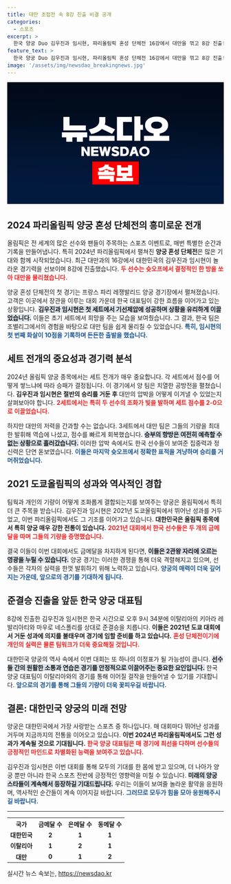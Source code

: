 ```yaml
---
title: 대만 초접전 속 8강 진출 비결 공개
categories:
  - 스포츠
excerpt: >
  한국 양궁 Duo 김우진과 임시현, 파리올림픽 혼성 단체전 16강에서 대만을 꺾고 8강 진출! 준결승에서의 승리를 노리는 이들의 화려한 활약을 기대해보세요!
feature_text: >
  한국 양궁 Duo 김우진과 임시현, 파리올림픽 혼성 단체전 16강에서 대만을 꺾고 8강 진출! 준결승에서의 승리를 노리는 이들의 화려한 활약을 기대해보세요!
image: '/assets/img/newsdao_breakingnews.jpg'
---
```


<p><img src="/assets/img/newsdao_breakingnews.jpg" alt="ranknews 속보" /></p>

<h2 data-ke-size="size26">2024 파리올림픽 양궁 혼성 단체전의 흥미로운 전개</h2>

<p><p data-ke-size="size16"></p>올림픽은 전 세계의 많은 선수와 팬들이 주목하는 스포츠 이벤트로, 매번 특별한 순간과 기록을 만들어냅니다. 특히 2024년 파리올림픽에서 펼쳐진 <b>양궁 혼성 단체전</b>은 많은 기대와 함께 시작되었습니다. 최근 대만과의 16강에서 대한민국의 김우진과 임시현이 놀라운 경기력을 선보이며 8강에 진출했습니다. <b><span style="color: #ee2323;">두 선수는 슛오프에서 결정적인 한 방을 쏘아 대만을 물리쳤습니다.</span></b> </p>

<p><p data-ke-size="size16"></p>양궁 혼성 단체전의 첫 경기는 프랑스 파리 레쟁발리드 양궁 경기장에서 펼쳐졌습니다. 고객은 이곳에서 장관을 이루는 대회 가운데 한국 대표팀이 강한 흐름을 이어가고 있는 상황입니다. <b><span style="background-color: #21538527;">김우진과 임시현은 첫 세트에서 기선제압에 성공하며 상황을 유리하게 이끌었습니다.</span></b> 이들은 초기 세트에서 희망을 주는 모습을 보여줬습니다. 그 결과, 한국 팀은 조별리그에서의 경험을 바탕으로 대만 팀을 쉽게 물리칠 수 있었습니다. <b><span style="color: #1a5490;">특히, 임시현의 첫 번째 화살이 10점을 기록하며 든든한 출발을 했습니다.</span></b></p>

<h2 data-ke-size="size26">세트 전개의 중요성과 경기력 분석</h2>

<p><p data-ke-size="size16"></p>2024년 올림픽 양궁 종목에서는 세트 전개가 매우 중요합니다. 각 세트에서 점수를 어떻게 쌓느냐에 따라 승패가 결정됩니다. 이 경기에서 양 팀은 치열한 공방전을 펼쳤습니다. <b>김우진과 임시현은 절반의 승리를 거둔 후</b> 대만의 압박을 어떻게 이겨낼 수 있었는지 살펴보아야 합니다. <b><span style="color: #ee2323;">2세트에서는 특히 두 선수의 조화가 빛을 발하며 세트 점수를 2-0으로 이끌었습니다.</span></b></p>

<p><p data-ke-size="size16"></p>하지만 대만의 저력을 간과할 수는 없습니다. 3세트에서 대만 팀은 그들의 기량을 최대한 발휘해 역습에 나섰고, 점수를 빠르게 회복했습니다. <b><span style="background-color: #21538527;">승부의 향방은 여전히 예측할 수 없는 상황으로 흘러갔습니다.</span></b> 이러한 압박 속에서도 한국 선수들이 보여준 집중력과 정신력은 단연 돋보였습니다. <b><span style="color: #1a5490;">이들은 마지막 슛오프에서 정확한 표적을 겨냥하며 승리를 거머쥐었습니다.</span></b></p>

<h2 data-ke-size="size26">2021 도쿄올림픽의 성과와 역사적인 경합</h2>

<p><p data-ke-size="size16"></p>팀웍과 개인의 기량이 어떻게 조화롭게 결합되는지를 보여주는 양궁은 올림픽에서 특히 더 큰 주목을 받습니다. 김우진과 임시현은 2021년 도쿄올림픽에서 뛰어난 성과를 거두었고, 이번 파리올림픽에서도 그 기조를 이어가고 있습니다. <b>대한민국은 올림픽 종목에서 특히 양궁 매우 강한 전통이 있습니다.</b> <b><span style="color: #ee2323;">2021년 대회에서 한국 선수들은 두 개의 금메달을 따며 그들의 기량을 증명했습니다.</span></b></p>

<p><p data-ke-size="size16"></p>결국 이들이 이번 대회에서도 금메달을 차지하게 된다면, <b><span style="background-color: #21538527;">이들은 2관왕 자리에 오르는 영광을 누릴 수 있습니다.</span></b> 양궁 경기는 이러한 경쟁을 통해 더욱 격렬해지고 있으며, 선수들은 각자의 실력을 한껏 발휘하기 위해 노력하고 있습니다. <b><span style="color: #1a5490;">양궁의 매력이 더욱 깊어지는 가운데, 앞으로의 경기를 기대하게 됩니다.</span></b></p>

<h2 data-ke-size="size26">준결승 진출을 앞둔 한국 양궁 대표팀</h2>

<p><p data-ke-size="size16"></p>8강에 진출한 김우진과 임시현은 한국 시간으로 오후 9시 34분에 이탈리아의 키아라 레발리아티와 마우로 네스폴리를 상대로 준결승을 치릅니다. <b>이들은 2021년 도쿄 대회에서 거둔 성과에 의지를 불태우며 경기에 임할 준비를 하고 있습니다.</b> <b><span style="color: #ee2323;">혼성 단체전이기에 개인의 실력은 물론 팀워크가 더욱 중요해질 것입니다.</span></b></p>

<p><p data-ke-size="size16"></p>대한민국 양궁의 역사 속에서 이번 대회는 또 하나의 이정표가 될 가능성이 큽니다. <b><span style="background-color: #21538527;">선수들 간의 원활한 소통과 연습은 경기를 안정적으로 이끌어주는 중요한 요인입니다.</span></b> 한국 양궁 대표팀이 이탈리아와의 경기를 통해 이어질 걸작을 만들어낼 수 있기를 기대합니다. <b><span style="color: #1a5490;">앞으로의 경기를 통해 그들의 기량이 더욱 꽃피우길 바랍니다.</span></b></p>

<h2 data-ke-size="size26">결론: 대한민국 양궁의 미래 전망</h2>

<p><p data-ke-size="size16"></p>양궁은 대한민국에서 가장 사랑받는 스포츠 중 하나입니다. 매 대회마다 뛰어난 성과를 거두며 지금까지의 전통을 이어오고 있습니다. <b>이번 2024년 파리올림픽에서도 그런 성과가 계속될 것으로 기대됩니다.</b> <b><span style="color: #ee2323;">한국 양궁 대표팀은 매 경기에 최선을 다하며 선수들의 긍정적인 마인드로 차별화된 능력을 보여주고 있습니다.</span></b></p>

<p><p data-ke-size="size16"></p>김우진과 임시현은 이번 대회를 통해 모두의 기대를 한 몸에 받고 있으며, 더 나아가 양궁 뿐만 아니라 한국 스포츠 전반에 긍정적인 영향력을 미칠 수 있습니다. <b><span style="background-color: #21538527;">미래의 양궁 스타들이 계속해서 등장하길 기대드립니다.</span></b> 우리는 이들이 보여줄 놀라운 활약을 응원하며, 역사적인 순간들이 계속 이어지길 바랍니다. <b><span style="color: #1a5490;">그러므로 모두가 힘을 모아 응원해주시길 바랍니다.</span></b></p>

<hr>

<table style="width: 100%;">
    <tr>
        <th style="text-align: center;">국가</th>
        <th style="text-align: center;">금메달 수</th>
        <th style="text-align: center;">은메달 수</th>
        <th style="text-align: center;">동메달 수</th>
    </tr>
    <tr>
        <td style="text-align: center; height: 17px;"><b>대한민국</b></td>
        <td style="text-align: center; height: 17px;"><b>2</b></td>
        <td style="text-align: center; height: 17px;"><b>1</b></td>
        <td style="text-align: center; height: 17px;"><b>1</b></td>
    </tr>
    <tr>
        <td style="text-align: center; height: 17px;"><b>이탈리아</b></td>
        <td style="text-align: center; height: 17px;"><b>1</b></td>
        <td style="text-align: center; height: 17px;"><b>2</b></td>
        <td style="text-align: center; height: 17px;"><b>1</b></td>
    </tr>
    <tr>
        <td style="text-align: center; height: 17px;"><b>대만</b></td>
        <td style="text-align: center; height: 17px;"><b>0</b></td>
        <td style="text-align: center; height: 17px;"><b>1</b></td>
        <td style="text-align: center; height: 17px;"><b>2</b></td>
    </tr>
</table>
실시간 뉴스 속보는, <a href="https://newsdao.kr" rel="dofollow">https://newsdao.kr</a>


